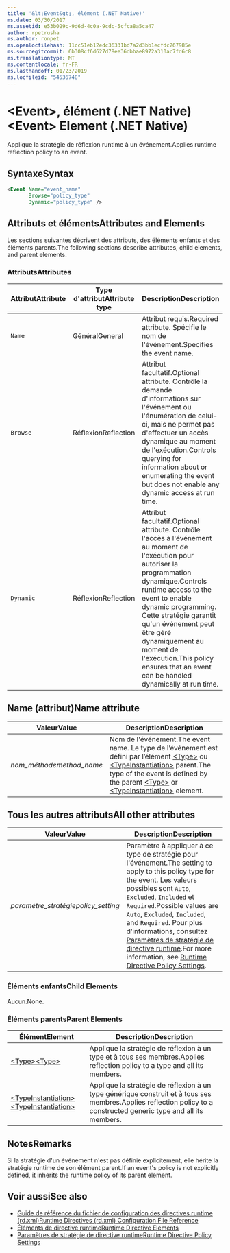 ```yaml
---
title: '&lt;Event&gt;, élément (.NET Native)'
ms.date: 03/30/2017
ms.assetid: e53b029c-9d6d-4c0a-9cdc-5cfca8a5ca47
author: rpetrusha
ms.author: ronpet
ms.openlocfilehash: 11cc51eb12edc36331bd7a2d3bb1ecfdc267985e
ms.sourcegitcommit: 6b308cf6d627d78ee36dbbae8972a310ac7fd6c8
ms.translationtype: MT
ms.contentlocale: fr-FR
ms.lasthandoff: 01/23/2019
ms.locfileid: "54536748"
---
```

# <a name="lteventgt-element-net-native"></a><span data-ttu-id="9e910-102">&lt;Event&gt;, élément (.NET Native)</span><span class="sxs-lookup"><span data-stu-id="9e910-102">&lt;Event&gt; Element (.NET Native)</span></span>
<span data-ttu-id="9e910-103">Applique la stratégie de réflexion runtime à un événement.</span><span class="sxs-lookup"><span data-stu-id="9e910-103">Applies runtime reflection policy to an event.</span></span>  
  
## <a name="syntax"></a><span data-ttu-id="9e910-104">Syntaxe</span><span class="sxs-lookup"><span data-stu-id="9e910-104">Syntax</span></span>  
  
```xml  
<Event Name="event_name"   
       Browse="policy_type"   
       Dynamic="policy_type" />  
```  
  
## <a name="attributes-and-elements"></a><span data-ttu-id="9e910-105">Attributs et éléments</span><span class="sxs-lookup"><span data-stu-id="9e910-105">Attributes and Elements</span></span>  
 <span data-ttu-id="9e910-106">Les sections suivantes décrivent des attributs, des éléments enfants et des éléments parents.</span><span class="sxs-lookup"><span data-stu-id="9e910-106">The following sections describe attributes, child elements, and parent elements.</span></span>  
  
### <a name="attributes"></a><span data-ttu-id="9e910-107">Attributs</span><span class="sxs-lookup"><span data-stu-id="9e910-107">Attributes</span></span>  
  
|<span data-ttu-id="9e910-108">Attribut</span><span class="sxs-lookup"><span data-stu-id="9e910-108">Attribute</span></span>|<span data-ttu-id="9e910-109">Type d'attribut</span><span class="sxs-lookup"><span data-stu-id="9e910-109">Attribute type</span></span>|<span data-ttu-id="9e910-110">Description</span><span class="sxs-lookup"><span data-stu-id="9e910-110">Description</span></span>|  
|---------------|--------------------|-----------------|  
|`Name`|<span data-ttu-id="9e910-111">Général</span><span class="sxs-lookup"><span data-stu-id="9e910-111">General</span></span>|<span data-ttu-id="9e910-112">Attribut requis.</span><span class="sxs-lookup"><span data-stu-id="9e910-112">Required attribute.</span></span> <span data-ttu-id="9e910-113">Spécifie le nom de l'événement.</span><span class="sxs-lookup"><span data-stu-id="9e910-113">Specifies the event name.</span></span>|  
|`Browse`|<span data-ttu-id="9e910-114">Réflexion</span><span class="sxs-lookup"><span data-stu-id="9e910-114">Reflection</span></span>|<span data-ttu-id="9e910-115">Attribut facultatif.</span><span class="sxs-lookup"><span data-stu-id="9e910-115">Optional attribute.</span></span> <span data-ttu-id="9e910-116">Contrôle la demande d'informations sur l'événement ou l'énumération de celui-ci, mais ne permet pas d'effectuer un accès dynamique au moment de l'exécution.</span><span class="sxs-lookup"><span data-stu-id="9e910-116">Controls querying for information about or enumerating the event but does not enable any dynamic access at run time.</span></span>|  
|`Dynamic`|<span data-ttu-id="9e910-117">Réflexion</span><span class="sxs-lookup"><span data-stu-id="9e910-117">Reflection</span></span>|<span data-ttu-id="9e910-118">Attribut facultatif.</span><span class="sxs-lookup"><span data-stu-id="9e910-118">Optional attribute.</span></span> <span data-ttu-id="9e910-119">Contrôle l'accès à l'événement au moment de l'exécution pour autoriser la programmation dynamique.</span><span class="sxs-lookup"><span data-stu-id="9e910-119">Controls runtime access to the event to enable dynamic programming.</span></span> <span data-ttu-id="9e910-120">Cette stratégie garantit qu'un événement peut être géré dynamiquement au moment de l'exécution.</span><span class="sxs-lookup"><span data-stu-id="9e910-120">This policy ensures that an event can be handled dynamically at run time.</span></span>|  
  
## <a name="name-attribute"></a><span data-ttu-id="9e910-121">Name (attribut)</span><span class="sxs-lookup"><span data-stu-id="9e910-121">Name attribute</span></span>  
  
|<span data-ttu-id="9e910-122">Valeur</span><span class="sxs-lookup"><span data-stu-id="9e910-122">Value</span></span>|<span data-ttu-id="9e910-123">Description</span><span class="sxs-lookup"><span data-stu-id="9e910-123">Description</span></span>|  
|-----------|-----------------|  
|<span data-ttu-id="9e910-124">*nom_méthode*</span><span class="sxs-lookup"><span data-stu-id="9e910-124">*method_name*</span></span>|<span data-ttu-id="9e910-125">Nom de l'événement.</span><span class="sxs-lookup"><span data-stu-id="9e910-125">The event name.</span></span> <span data-ttu-id="9e910-126">Le type de l’événement est défini par l’élément [\<Type>](../../../docs/framework/net-native/type-element-net-native.md) ou [\<TypeInstantiation>](../../../docs/framework/net-native/typeinstantiation-element-net-native.md) parent.</span><span class="sxs-lookup"><span data-stu-id="9e910-126">The type of the event is defined by the parent [\<Type>](../../../docs/framework/net-native/type-element-net-native.md) or [\<TypeInstantiation>](../../../docs/framework/net-native/typeinstantiation-element-net-native.md) element.</span></span>|  
  
## <a name="all-other-attributes"></a><span data-ttu-id="9e910-127">Tous les autres attributs</span><span class="sxs-lookup"><span data-stu-id="9e910-127">All other attributes</span></span>  
  
|<span data-ttu-id="9e910-128">Valeur</span><span class="sxs-lookup"><span data-stu-id="9e910-128">Value</span></span>|<span data-ttu-id="9e910-129">Description</span><span class="sxs-lookup"><span data-stu-id="9e910-129">Description</span></span>|  
|-----------|-----------------|  
|<span data-ttu-id="9e910-130">*paramètre_stratégie*</span><span class="sxs-lookup"><span data-stu-id="9e910-130">*policy_setting*</span></span>|<span data-ttu-id="9e910-131">Paramètre à appliquer à ce type de stratégie pour l'événement.</span><span class="sxs-lookup"><span data-stu-id="9e910-131">The setting to apply to this policy type for the event.</span></span> <span data-ttu-id="9e910-132">Les valeurs possibles sont `Auto`, `Excluded`, `Included` et `Required`.</span><span class="sxs-lookup"><span data-stu-id="9e910-132">Possible values are `Auto`, `Excluded`, `Included`, and `Required`.</span></span> <span data-ttu-id="9e910-133">Pour plus d’informations, consultez [Paramètres de stratégie de directive runtime](../../../docs/framework/net-native/runtime-directive-policy-settings.md).</span><span class="sxs-lookup"><span data-stu-id="9e910-133">For more information, see [Runtime Directive Policy Settings](../../../docs/framework/net-native/runtime-directive-policy-settings.md).</span></span>|  
  
### <a name="child-elements"></a><span data-ttu-id="9e910-134">Éléments enfants</span><span class="sxs-lookup"><span data-stu-id="9e910-134">Child Elements</span></span>  
 <span data-ttu-id="9e910-135">Aucun.</span><span class="sxs-lookup"><span data-stu-id="9e910-135">None.</span></span>  
  
### <a name="parent-elements"></a><span data-ttu-id="9e910-136">Éléments parents</span><span class="sxs-lookup"><span data-stu-id="9e910-136">Parent Elements</span></span>  
  
|<span data-ttu-id="9e910-137">Élément</span><span class="sxs-lookup"><span data-stu-id="9e910-137">Element</span></span>|<span data-ttu-id="9e910-138">Description</span><span class="sxs-lookup"><span data-stu-id="9e910-138">Description</span></span>|  
|-------------|-----------------|  
|[<span data-ttu-id="9e910-139">\<Type></span><span class="sxs-lookup"><span data-stu-id="9e910-139">\<Type></span></span>](../../../docs/framework/net-native/type-element-net-native.md)|<span data-ttu-id="9e910-140">Applique la stratégie de réflexion à un type et à tous ses membres.</span><span class="sxs-lookup"><span data-stu-id="9e910-140">Applies reflection policy to a type and all its members.</span></span>|  
|[<span data-ttu-id="9e910-141">\<TypeInstantiation></span><span class="sxs-lookup"><span data-stu-id="9e910-141">\<TypeInstantiation></span></span>](../../../docs/framework/net-native/typeinstantiation-element-net-native.md)|<span data-ttu-id="9e910-142">Applique la stratégie de réflexion à un type générique construit et à tous ses membres.</span><span class="sxs-lookup"><span data-stu-id="9e910-142">Applies reflection policy to a constructed generic type and all its members.</span></span>|  
  
## <a name="remarks"></a><span data-ttu-id="9e910-143">Notes</span><span class="sxs-lookup"><span data-stu-id="9e910-143">Remarks</span></span>  
 <span data-ttu-id="9e910-144">Si la stratégie d'un événement n'est pas définie explicitement, elle hérite la stratégie runtime de son élément parent.</span><span class="sxs-lookup"><span data-stu-id="9e910-144">If an event's policy is not explicitly defined, it inherits the runtime policy of its parent element.</span></span>  
  
## <a name="see-also"></a><span data-ttu-id="9e910-145">Voir aussi</span><span class="sxs-lookup"><span data-stu-id="9e910-145">See also</span></span>
- [<span data-ttu-id="9e910-146">Guide de référence du fichier de configuration des directives runtime (rd.xml)</span><span class="sxs-lookup"><span data-stu-id="9e910-146">Runtime Directives (rd.xml) Configuration File Reference</span></span>](../../../docs/framework/net-native/runtime-directives-rd-xml-configuration-file-reference.md)
- [<span data-ttu-id="9e910-147">Éléments de directive runtime</span><span class="sxs-lookup"><span data-stu-id="9e910-147">Runtime Directive Elements</span></span>](../../../docs/framework/net-native/runtime-directive-elements.md)
- [<span data-ttu-id="9e910-148">Paramètres de stratégie de directive runtime</span><span class="sxs-lookup"><span data-stu-id="9e910-148">Runtime Directive Policy Settings</span></span>](../../../docs/framework/net-native/runtime-directive-policy-settings.md)
